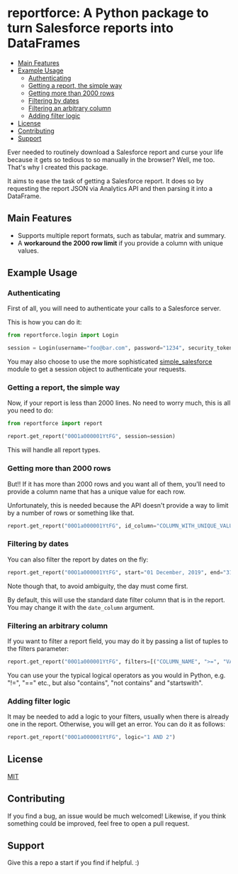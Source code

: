 # reportforce: A Python package to turn Salesforce reports into DataFrames

-   [Main Features](#main-features)
-   [Example Usage](#example-usage)
    -   [Authenticating](#authenticating)
    -   [Getting a report, the simple way](#getting-a-report-the-simple-way)
    -   [Getting more than 2000 rows](#getting-more-than-2000-rows)
    -   [Filtering by dates](#filtering-by-dates)
    -   [Filtering an arbitrary column](#filtering-an-arbitrary-column)
    -   [Adding filter logic](#adding-filter-logic)
-   [License](#license)
-   [Contributing](#contributing)
-   [Support](#support)


Ever needed to routinely download a Salesforce report and curse your
life because it gets so tedious to so manually in the browser? Well, me too.
That's why I created this package.

It aims to ease the task of getting a Salesforce report. It does so by
requesting the report JSON via Analytics API and then parsing it into a
DataFrame.

## Main Features

-   Supports multiple report formats, such as tabular, matrix and summary.
-   A **workaround the 2000 row limit** if you provide a column with unique values.

## Example Usage

### Authenticating

First of all, you will need to authenticate your calls to a Salesforce server.

This is how you can do it:

``` python
from reportforce.login import Login

session = Login(username="foo@bar.com", password="1234", security_token="XXX")
```

You may also choose to use the more sophisticated
[simple\_salesforce](https://github.com/simple-salesforce/simple-salesforce)
module to get a session object to authenticate your requests.

### Getting a report, the simple way

Now, if your report is less than 2000 lines. No need to worry much, this
is all you need to do:

``` python
from reportforce import report

report.get_report("00O1a000001YtFG", session=session)
```

This will handle all report types.

### Getting more than 2000 rows

But!! If it has more than 2000 rows and you want all of them, you'll
need to provide a column name that has a unique value for each row.

Unfortunately, this is needed because the API doesn't provide a way to
limit by a number of rows or something like that.

``` python
report.get_report("00O1a000001YtFG", id_column="COLUMN_WITH_UNIQUE_VALUES", session=session)
```

### Filtering by dates

You can also filter the report by dates on the fly:

``` python
report.get_report("00O1a000001YtFG", start="01 December, 2019", end="31/01/2020", session=session)
```

Note though that, to avoid ambiguity, the day must come first.

By default, this will use the standard date filter column that is in the
report. You may change it with the `date_column` argument.

### Filtering an arbitrary column

If you want to filter a report field, you may do it by passing
a list of tuples to the filters parameter:

``` python
report.get_report("00O1a000001YtFG", filters=[("COLUMN_NAME", ">=", "VALUE")]
```

You can use your the typical logical operators as you would in Python, e.g.
"!=", "==" etc., but also "contains", "not contains" and "startswith".

### Adding filter logic

It may be needed to add a logic to your filters, usually when there is
already one in the report. Otherwise, you will get an error. You can do
it as follows:

``` python
report.get_report("00O1a000001YtFG", logic="1 AND 2")
```

## License

[MIT](https://github.com/phelipetls/seriesbr/blob/master/LICENSE)

## Contributing

If you find a bug, an issue would be much welcomed!
Likewise, if you think something could be improved,
feel free to open a pull request.

## Support

Give this a repo a start if you find if helpful. :)
